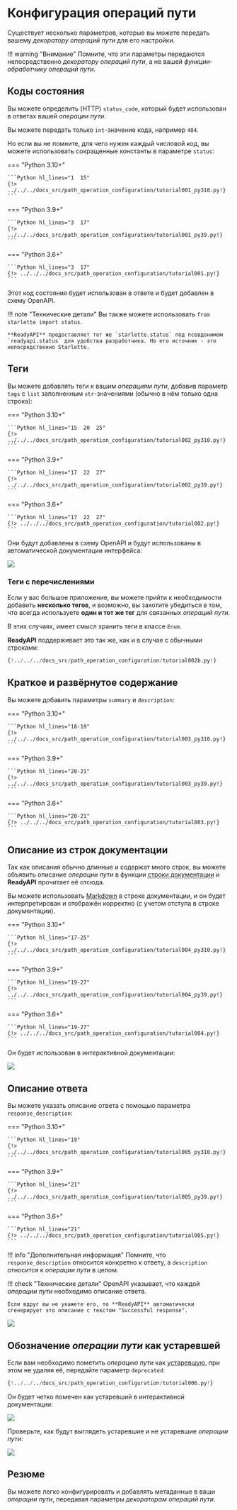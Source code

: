 # Конфигурация операций пути

Существует несколько параметров, которые вы можете передать вашему *декоратору операций пути* для его настройки.

!!! warning "Внимание"
    Помните, что эти параметры передаются непосредственно *декоратору операций пути*, а не вашей *функции-обработчику операций пути*.

## Коды состояния

Вы можете определить (HTTP) `status_code`, который будет использован в ответах вашей *операции пути*.

Вы можете передать только `int`-значение кода, например `404`.

Но если вы не помните, для чего нужен каждый числовой код, вы можете использовать сокращенные константы в параметре `status`:

=== "Python 3.10+"

    ```Python hl_lines="1  15"
    {!> ../../../docs_src/path_operation_configuration/tutorial001_py310.py!}
    ```

=== "Python 3.9+"

    ```Python hl_lines="3  17"
    {!> ../../../docs_src/path_operation_configuration/tutorial001_py39.py!}
    ```

=== "Python 3.6+"

    ```Python hl_lines="3  17"
    {!> ../../../docs_src/path_operation_configuration/tutorial001.py!}
    ```

Этот код состояния будет использован в ответе и будет добавлен в схему OpenAPI.

!!! note "Технические детали"
    Вы также можете использовать `from starlette import status`.

    **ReadyAPI** предоставляет тот же `starlette.status` под псевдонимом `readyapi.status` для удобства разработчика. Но его источник - это непосредственно Starlette.

## Теги

Вы можете добавлять теги к вашим *операциям пути*, добавив параметр `tags` с `list` заполненным `str`-значениями (обычно в нём только одна строка):

=== "Python 3.10+"

    ```Python hl_lines="15  20  25"
    {!> ../../../docs_src/path_operation_configuration/tutorial002_py310.py!}
    ```

=== "Python 3.9+"

    ```Python hl_lines="17  22  27"
    {!> ../../../docs_src/path_operation_configuration/tutorial002_py39.py!}
    ```

=== "Python 3.6+"

    ```Python hl_lines="17  22  27"
    {!> ../../../docs_src/path_operation_configuration/tutorial002.py!}
    ```

Они будут добавлены в схему OpenAPI и будут использованы в автоматической документации интерфейса:

<img src="/img/tutorial/path-operation-configuration/image01.png">

### Теги с перечислениями

Если у вас большое приложение, вы можете прийти к необходимости добавить **несколько тегов**, и возможно, вы захотите убедиться в том, что всегда используете **один и тот же тег** для связанных *операций пути*.

В этих случаях, имеет смысл хранить теги в классе `Enum`.

**ReadyAPI** поддерживает это так же, как и в случае с обычными строками:

```Python hl_lines="1  8-10  13  18"
{!../../../docs_src/path_operation_configuration/tutorial002b.py!}
```

## Краткое и развёрнутое содержание

Вы можете добавить параметры `summary` и `description`:

=== "Python 3.10+"

    ```Python hl_lines="18-19"
    {!> ../../../docs_src/path_operation_configuration/tutorial003_py310.py!}
    ```

=== "Python 3.9+"

    ```Python hl_lines="20-21"
    {!> ../../../docs_src/path_operation_configuration/tutorial003_py39.py!}
    ```

=== "Python 3.6+"

    ```Python hl_lines="20-21"
    {!> ../../../docs_src/path_operation_configuration/tutorial003.py!}
    ```

## Описание из строк документации

Так как описания обычно длинные и содержат много строк, вы можете объявить описание *операции пути* в функции <abbr title="многострочный текст, первое выражение внутри функции (не присвоенный какой-либо переменной), используемый для документации">строки документации</abbr> и **ReadyAPI** прочитает её отсюда.

Вы можете использовать <a href="https://en.wikipedia.org/wiki/Markdown" class="external-link" target="_blank">Markdown</a> в строке документации, и он будет интерпретирован и отображён корректно (с учетом отступа в строке документации).

=== "Python 3.10+"

    ```Python hl_lines="17-25"
    {!> ../../../docs_src/path_operation_configuration/tutorial004_py310.py!}
    ```

=== "Python 3.9+"

    ```Python hl_lines="19-27"
    {!> ../../../docs_src/path_operation_configuration/tutorial004_py39.py!}
    ```

=== "Python 3.6+"

    ```Python hl_lines="19-27"
    {!> ../../../docs_src/path_operation_configuration/tutorial004.py!}
    ```

Он будет использован в интерактивной документации:

<img src="/img/tutorial/path-operation-configuration/image02.png">

## Описание ответа

Вы можете указать описание ответа с помощью параметра `response_description`:

=== "Python 3.10+"

    ```Python hl_lines="19"
    {!> ../../../docs_src/path_operation_configuration/tutorial005_py310.py!}
    ```

=== "Python 3.9+"

    ```Python hl_lines="21"
    {!> ../../../docs_src/path_operation_configuration/tutorial005_py39.py!}
    ```

=== "Python 3.6+"

    ```Python hl_lines="21"
    {!> ../../../docs_src/path_operation_configuration/tutorial005.py!}
    ```

!!! info "Дополнительная информация"
    Помните, что `response_description` относится конкретно к ответу, а `description` относится к *операции пути* в целом.

!!! check "Технические детали"
    OpenAPI указывает, что каждой *операции пути* необходимо описание ответа.

    Если вдруг вы не укажете его, то **ReadyAPI** автоматически сгенерирует это описание с текстом "Successful response".

<img src="/img/tutorial/path-operation-configuration/image03.png">

## Обозначение *операции пути* как устаревшей

Если вам необходимо пометить *операцию пути* как <abbr title="устаревшее, не рекомендовано к использованию">устаревшую</abbr>, при этом не удаляя её, передайте параметр `deprecated`:

```Python hl_lines="16"
{!../../../docs_src/path_operation_configuration/tutorial006.py!}
```

Он будет четко помечен как устаревший в интерактивной документации:

<img src="/img/tutorial/path-operation-configuration/image04.png">

Проверьте, как будут выглядеть устаревшие и не устаревшие *операции пути*:

<img src="/img/tutorial/path-operation-configuration/image05.png">

## Резюме

Вы можете легко конфигурировать и добавлять метаданные в ваши *операции пути*, передавая параметры *декораторам операций пути*.
